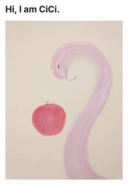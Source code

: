 # Hi, I am CiCi.

<div align="center">
<img height="500" alt="JPG" align="left" src="IMG_0181.jpg">
</div>
